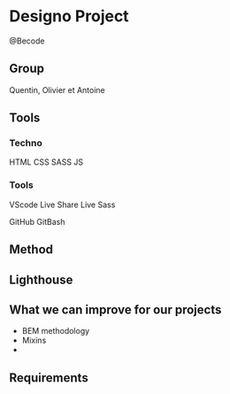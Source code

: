 # Designo Project

@Becode

## Group

Quentin, Olivier et Antoine

## Tools

### Techno
HTML
CSS
SASS
JS

### Tools
VScode
Live Share
Live Sass

GitHub
GitBash

## Method

## Lighthouse

## What we can improve for our projects

- BEM methodology
- Mixins
- 

## Requirements
